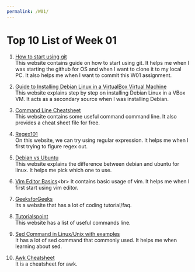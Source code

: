 ```yaml
---
permalink: /W01/
---
```


# Top 10 List of Week 01

1. [How to start using git](https://opensource.com/article/18/1/step-step-guide-git)<br>
This website contains guide on how to start using git. It helps me when I was starting the github for OS and when I want to clone it to my local PC. It also helps me when I want to commit this W01 assignment.

2. [Guide to Installing Debian Linux in a VirtualBox Virtual Machine](https://www.brianlinkletter.com/installing-debian-linux-in-a-virtualbox-virtual-machine/)<br>
This website explains step by step on installing Debian Linux in a VBox VM. It acts as a secondary source when I was installing Debian.

3. [Command Line Cheatsheet](https://www.git-tower.com/blog/command-line-cheat-sheet/)<br>
This website contains some useful command command line. It also provides a cheat sheet file for free.

4. [Regex101](https://regex101.com/)<br>
On this website, we can try using regular expression. It helps me when I first trying to figure regex out.

5. [Debian vs Ubuntu](https://linuxconfig.org/debian-vs-ubuntu)<br>
This website explains the difference between debian and ubuntu for linux. It helps me pick which one to use.

6. [Vim Editor Basics](https://www.howtoforge.com/vim-basics#:~:text=Vim%20is%20a%20powerful%20text,line%20editor's%20nano%20and%20joe.&text=The%20command%20mode%20lets%20you,that%20you%20want%20to%20enter.)<br>
It contains basic usage of vim. It helps me when I first start using vim editor.

7. [GeeksforGeeks](https://www.geeksforgeeks.org/)<br>
Its a website that has a lot of coding tutorial/faq. 

8. [Tutorialspoint](https://www.tutorialspoint.com/unix/unix-useful-commands.htm)<br>
This website has a list of useful commands line.

9. [Sed Command in Linux/Unix with examples](https://www.geeksforgeeks.org/sed-command-in-linux-unix-with-examples/)<br>
It has a lot of sed command that commonly used. It helps me when learning about sed.

10. [Awk Cheatsheet](https://www.shortcutfoo.com/app/dojos/awk/cheatsheet)<br>
It is a cheatsheet for awk.
